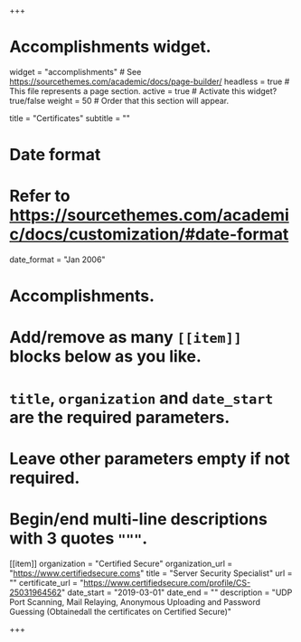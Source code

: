+++
# Accomplishments widget.
widget = "accomplishments"  # See https://sourcethemes.com/academic/docs/page-builder/
headless = true  # This file represents a page section.
active = true  # Activate this widget? true/false
weight = 50  # Order that this section will appear.

title = "Certificates"
subtitle = ""

# Date format
#   Refer to https://sourcethemes.com/academic/docs/customization/#date-format
date_format = "Jan 2006"

# Accomplishments.
#   Add/remove as many `[[item]]` blocks below as you like.
#   `title`, `organization` and `date_start` are the required parameters.
#   Leave other parameters empty if not required.
#   Begin/end multi-line descriptions with 3 quotes `"""`.

[[item]]
  organization = "Certified Secure"
  organization_url = "https://www.certifiedsecure.coms"
  title = "Server Security Specialist"
  url = ""
  certificate_url = "https://www.certifiedsecure.com/profile/CS-25031964562"
  date_start = "2019-03-01"
  date_end = ""
  description = "UDP Port Scanning, Mail Relaying, Anonymous Uploading and Password Guessing (Obtainedall the certificates on Certified Secure)"

+++

